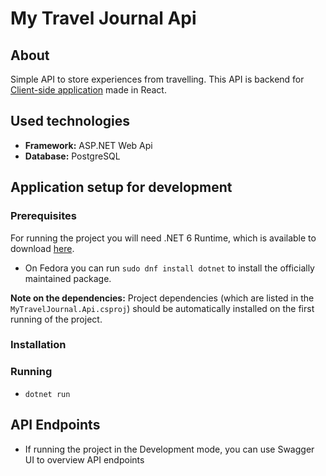 # My Travel Journal Api

## About

Simple API to store experiences from travelling. This API is backend
for [Client-side application](https://github.com/filip0s/my-travel-journal-web) made in React.

## Used technologies

- **Framework:** ASP.NET Web Api
- **Database:** PostgreSQL

## Application setup for development

### Prerequisites

For running the project you will need .NET 6 Runtime, which is available to
download [here](https://dotnet.microsoft.com/en-us/download).

- On Fedora you can run `sudo dnf install dotnet` to install the officially maintained package.

**Note on the dependencies:** Project dependencies (which are listed in the `MyTravelJournal.Api.csproj`) should be
automatically installed on the first running of the project.

### Installation

### Running

- `dotnet run`

## API Endpoints

- If running the project in the Development mode, you can use Swagger UI to overview API endpoints

